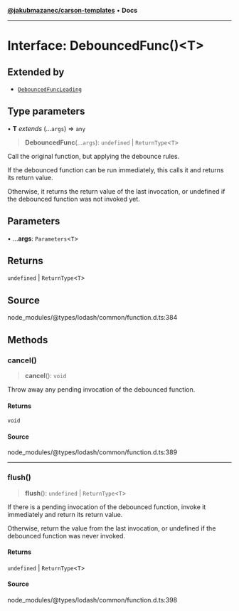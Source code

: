 [**@jakubmazanec/carson-templates**](../../../README.md) • **Docs**

---

# Interface: DebouncedFunc()\<T\>

## Extended by

- [`DebouncedFuncLeading`](DebouncedFuncLeading.md)

## Type parameters

• **T** _extends_ (...`args`) => `any`

> **DebouncedFunc**(...`args`): `undefined` \| `ReturnType`\<`T`\>

Call the original function, but applying the debounce rules.

If the debounced function can be run immediately, this calls it and returns its return value.

Otherwise, it returns the return value of the last invocation, or undefined if the debounced
function was not invoked yet.

## Parameters

• ...**args**: `Parameters`\<`T`\>

## Returns

`undefined` \| `ReturnType`\<`T`\>

## Source

node_modules/@types/lodash/common/function.d.ts:384

## Methods

### cancel()

> **cancel**(): `void`

Throw away any pending invocation of the debounced function.

#### Returns

`void`

#### Source

node_modules/@types/lodash/common/function.d.ts:389

---

### flush()

> **flush**(): `undefined` \| `ReturnType`\<`T`\>

If there is a pending invocation of the debounced function, invoke it immediately and return its
return value.

Otherwise, return the value from the last invocation, or undefined if the debounced function was
never invoked.

#### Returns

`undefined` \| `ReturnType`\<`T`\>

#### Source

node_modules/@types/lodash/common/function.d.ts:398
